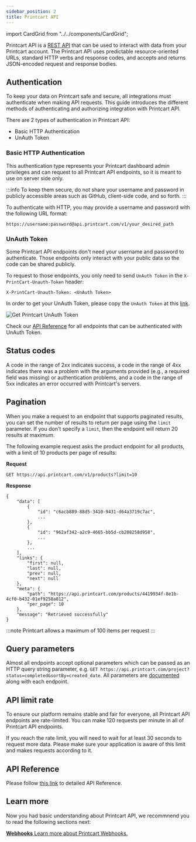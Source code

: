 ```yaml
---
sidebar_position: 2
title: Printcart API
---
```


import CardGrid from "../../components/CardGrid";

Printcart API is a [REST API](https://en.wikipedia.org/wiki/Representational_state_transfer) that can be used to interact with data from your Printcart account. The Printcart API uses predictable resource-oriented URLs, standard HTTP verbs and response codes, and accepts and returns JSON-encoded request and response bodies.

## Authentication

To keep your data on Printcart safe and secure, all integrations must authenticate when making API requests.
This guide introduces the different methods of authenticating and authorizing integration with Printcart API.

There are 2 types of authentication in Printcart API:
- Basic HTTP Authentication
- UnAuth Token

### Basic HTTP Authentication

This authentication type represents your Printcart dashboard admin privileges and can request to all Printcart API endpoints, so it is meant to use on server side only. 

:::info
To keep them secure, do not share your username and password in publicly accessible areas such as GitHub, client-side code, and so forth.
:::

To authenticate with HTTP, you may provide a username and password with the following URL format:

```
https://username:password@api.printcart.com/v1/your_desired_path
```

### UnAuth Token

Some Printcart API endpoints don't need your username and password to authenticate. Those endpoints only interact with your public data so the code can be shared publicly.

To request to those endpoints, you only need to send `UnAuth Token` in the `X-PrintCart-Unauth-Token` header:

```
X-PrintCart-Unauth-Token: <UnAuth Token>
```

In order to get your UnAuth Token, please copy the `UnAuth Token` at this [link](https://dashboard.printcart.com/settings).

![Get Printcart UnAuth Token](/img/get-api-key.png)

Check our [API Reference](/rest-api-reference) for all endpoints that can be authenticated with UnAuth Token.

## Status codes

A code in the range of 2xx indicates success, a code in the range of 4xx indicates there was a problem with the arguments provided (e.g., a required field was missing) or authentication problems, and a code in the range of 5xx indicates an error occurred with Printcart's servers.

## Pagination

When you make a request to an endpoint that supports paginated results, you can set the number of results to return per page using the `limit` parameter. If you don't specify a `limit`, then the endpoint will return 20 results at maximum.

The following example request asks the product endpoint for all products, with a limit of 10 products per page of results:

**Request**
```
GET https://api.printcart.com/v1/products?limit=10
```

**Response**
<!-- TODO: fix links -->
```
{
    "data": [
        {
            "id": "c6acb889-88d5-3410-9431-d64a3719c7ac",
            ...
        },
        {
            "id": "962af342-a2c9-4665-bb5d-cb208258d958",
            ...
        },
        ...
    ],
    "links": {
        "first": null,
        "last": null,
        "prev": null,
        "next": null
    },
    "meta": {
        "path": "https://api.printcart.com/products/4419934f-8e1b-4cf0-b432-01ef9258a812",
        "per_page": 10
    },
    "message": "Retrieved successfully"
}
```

:::note
Printcart allows a maximum of 100 items per request
:::

## Query parameters

Almost all endpoints accept optional parameters which can be passed as an HTTP query string parameter, e.g. `GET https://api.printcart.com/project?status=completed&sortBy=created_date`. All parameters are [documented](/rest-api-reference) along with each endpoint.

## API limit rate

To ensure our platform remains stable and fair for everyone, all Printcart API endpoints are rate-limited. You can make 120 requests per minute in all of Printcart API endpoints.

If you reach the rate limit, you will need to wait for at least 30 seconds to request more data. Please make sure your application is aware of this limit and makes requests according to it.

## API Reference

Please follow [this link](/rest-api-reference) to detailed API Reference.

## Learn more

Now you had basic understanding about Printcart API, we recommnend you to read the following sections next:

<CardGrid>

[**Webhooks** Learn more about Printcart Webhooks.](webhooks)

</CardGrid>